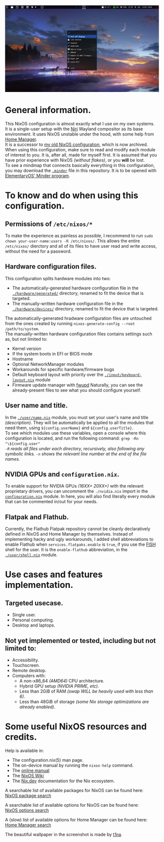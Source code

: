 ![Screenshot of the desktop on my HP 250 G6](https://github.com/Atemo-C/NixOS-configuration/blob/main/Desktop.webp)

# General information.
This NixOS configuration is almost exactly what I use on my own systems. \
It is a single-user setup with the [Niri](https://github.com/YaLTeR/niri) Wayland compositor as its base environment. It uses NixOS unstable under the hood, with some help from [Home Manager](https://github.com/nix-community/home-manager). \
It is a successor to [my old NixOS configuration](https://github.com/Atemo-C/OLD-NixOS-Configuration), which is now archived. \
When using this configuration, make sure to read and modify each module of interest to you. It is, after all, made for myself first. It is assumed that you have prior experience with NixOS *(without flakes)*, or you **will** be lost. \
To see a mindmap that connects basically everything in this configuration, you may download the [`.minder`](https://github.com/Atemo-C/NixOS-configuration/blob/main/Configuration.minder) file in this repository. It is to be opened with [ElementaryOS' Minder program](https://github.com/phase1geo/Minder).

# To know and do when using this configuration. ‎
## Permissions of `/etc/nixos/*`
To make the experience as painless as possible, I recommend to run `sudo chown your-user-name:users -R /etc/nixos/`. This allows the entire `/etc/nixos/` dierctory and all of its files to have user read and write access, without the need for a password.

## Hardware configuration files.
This configuration splits hardware modules into two:
- The automatically-generated hardware configuration file in the [`./hardware/generated/`](https://github.com/Atemo-C/NixOS-configuration/blob/main/hardware/generated/) directory, renamed to fit the device that is targeted.
- The manually-written hardware configuration file in the [`./hardware/devices/`](https://github.com/Atemo-C/NixOS-configuration/blob/main/hardware/devices/) directory, renamed to fit the device that is targeted.

The automatically-generated hradware configuration files are untouched from the ones created by running `nixos-generate-config --root /path/to/system`. \
The manually-written hardware configuration files contains settings such as, but not limited to:
- Kernel version
- If the system boots in EFI or BIOS mode
- Hostname
- Optional NetworkManager modules
- Workarounds for specific hardware/firmware bugs
- Default keyboard layout with priority over the [`./input/keyboard-layout.nix`](https://github.com/Atemo-C/NixOS-configuration/blob/main/input/keyboard-layout.nix) module
- Firmware update manager with [fwupd](https://fwupd.org/)
Naturally, you can see the already-present files to see what you should configure yourself.

## User name and title.
In the [`./user/name.nix`](https://github.com/Atemo-C/NixOS-configuration/blob/main/user/name.nix) module, you must set your user's name and title *(description)*. They will be automatically be applied to all the modules that need them, using `${config.userName}` and `${config.userTitle}`. \
To see which modules use these variables, open a console where this configuration is located, and run the following command: `grep -Rn "\${config.user"` \
*`-R` reads all files under each directory, recursively, also following any symbolic links.*
*`-n` shows the relevant line number at the end of the file names.*

## NVIDIA GPUs and `configuration.nix`.
To enable support for NVIDIA GPUs *(16XX+ 20XX+)* with the relevant proprietary drivers, you can uncomment the `./nvidia.nix` import in the [`configuration.nix`](https://github.com/Atemo-C/NixOS-configuration/blob/main/configuration.nix) module. In here, you will also find literally every module that can be commented in/out for your needs.

## Flatpak and Flathub.
Currently, the Flathub Flatpak repository cannot be cleanly declaratively defined in NixOS and Home Manager by themselves. Instead of implementing hacky and ugly workarounds, I added shell abbreviations to enable Flathub when `services.flatpaks.enable` is `true`, if you use the [FISH](https://fishshell.com/) shell for the user. It is the `enable-flathub` abbreviation, in the [`./user/shell.nix`](https://github.com/Atemo-C/NixOs-configuration/blob/main/user/shell.nix) module.

# Use cases and features implementation.
## Targeted usecase.
- Single user.
- Personal computing.
- Desktop and laptops.

## Not yet implemented or tested, including but not limited to:
- Accessibility.
- Touchscreen.
- Remote desktop.
- Computers with:
	- A non-x86_64 *(AMD64)* CPU architecture.
	- Hybrid GPU setup *(NVIDIA PRIME, etc)*.
	- Less than 2GiB of RAM *(swap WILL be heavily used with less than 6)*.
	- Less than 48GiB of storage *(some Nix storage optimizations are already enabled)*.

# Some useful NixOS resources and credits.
Help is available in:
- The configuration.nix(5) man page.
- The on-device manual by running the `nixos-help` command.
- The [online manual](https://nixos.org/manual/nixos/stable/index.html)
- The [NixOS Wiki](https://wiki.nixos.org)
- The [Nix.dev](https://nix.dev/) documentation for the Nix ecosystem.

A searchable list of available packages for NixOS can be found here: \
[NixOS package search](https://search.nixos.org/packages?channel=unstable)

A searchable list of available options for NixOS can be found here: \
[NixOS options search](https://search.nixos.org/options?channel=unstable)

A (slow) list of available options for Home Manager can be found here: \
[Home Manager search](https://nix-community.github.io/home-manager/options.xhtml)

The beautiful wallpaper in the screenshot is made by [t1na](https://www.deviantart.com/t1na).

